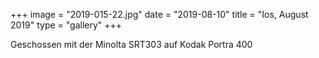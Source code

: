 
+++
image = "2019-015-22.jpg"
date = "2019-08-10"
title = "Ios, August 2019"
type = "gallery"
+++

Geschossen mit der Minolta SRT303 auf Kodak Portra 400

